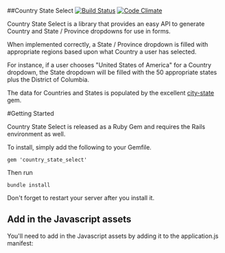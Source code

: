 ##Country State Select [![Build Status](https://travis-ci.org/arvindvyas/Country-State-Select.svg?branch=master)](https://travis-ci.org/arvindvyas/Country-State-Select)  [![Code Climate](https://codeclimate.com/github/arvindvyas/Country-State-Select/badges/gpa.svg)](https://codeclimate.com/github/arvindvyas/Country-State-Select)

Country State Select is a library that provides an easy API to generate Country and State / Province dropdowns for use in forms.

When implemented correctly, a State / Province dropdown is filled with appropriate regions based upon what Country a user has selected.

For instance, if a user chooses "United States of America" for a Country dropdown, the State dropdown will be filled with the 50 appropriate states plus the District of Columbia.

The data for Countries and States is populated by the excellent [city-state](https://github.com/loureirorg/city-state) gem. 

#Getting Started

Country State Select is released as a Ruby Gem and requires the Rails environment as well.

To install, simply add the following to your Gemfile.

    gem 'country_state_select'
  
Then run 
    
    bundle install


Don't forget to restart your server after you install it.


## Add in the Javascript assets
You'll need to add in the Javascript assets by adding it to the application.js manifest:
